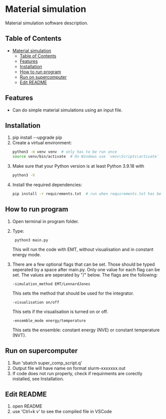 # Material simulation

Material simulation software description.

## Table of Contents

- [Material simulation](#material-simulation)
  - [Table of Contents](#table-of-contents)
  - [Features](#features)
  - [Installation](#installation)
  - [How to run program](#how-to-run-program)
  - [Run on supercomputer](#run-on-supercomputer)
  - [Edit README](#edit-readme)

## Features

- Can do simple material simulations using an input file.

## Installation

1. pip install --upgrade pip
2. Create a virtual environment:
    ```bash
    python3 -m venv venv  # only has to be run once
    source venv/bin/activate  # On Windows use `venv\Scripts\activate`
3. Make sure that your Python version is at least Python 3.9.18 with
    ```bash
    python3 -V
4. Install the required dependencies:
    ```bash
    pip install -r requirements.txt  # run when requirements.txt has been updated

## How to run program

1. Open terminal in program folder.
2. Type: 

        python3 main.py
    This will run the code with EMT, without visualisation and in constant energy mode.
3.  There are a few optional flags that can be set. Those should be typed seperated by a space after main.py. Only one value for each flag can be set. The values are seperated by "/" below. The flags are the following:

        -simulation_method EMT/LennardJones
    This sets the method that should be used for the integrator.

        -visualisation on/off
    This sets if the visualisation is turned on or off.

        -ensemble_mode energy/temperature
    This sets the ensemble: constant energy (NVE) or constant temperature (NVT).

## Run on supercomputer
1. Run 'sbatch super_comp_script.q'
2. Output file will have name on format slurm-xxxxxxx.out
3. If code does not run properly, check if requirments are corectly installed, see Installation.

## Edit README
1. open README
3. use 'Ctrl+k v' to see the compiled file in VSCode


